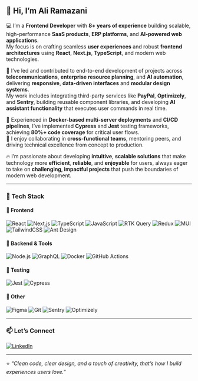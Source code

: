 ## 👋 Hi, I’m **Ali Ramazani**

💻 I’m a **Frontend Developer** with **8+ years of experience** building scalable, high-performance **SaaS products**, **ERP platforms**, and **AI-powered web applications**.  
My focus is on crafting seamless **user experiences** and robust **frontend architectures** using **React**, **Next.js**, **TypeScript**, and modern web technologies.

🚀 I’ve led and contributed to end-to-end development of projects across **telecommunications**, **enterprise resource planning**, and **AI automation**, delivering **responsive**, **data-driven interfaces** and **modular design systems**.  
My work includes integrating third-party services like **PayPal**, **Optimizely**, and **Sentry**, building reusable component libraries, and developing **AI assistant functionality** that executes user commands in real time.

🐳 Experienced in **Docker-based multi-server deployments** and **CI/CD pipelines**, I’ve implemented **Cypress** and **Jest** testing frameworks, achieving **80%+ code coverage** for critical user flows.  
🤝 I enjoy collaborating in **cross-functional teams**, mentoring peers, and driving technical excellence from concept to production.

🔥 I’m passionate about developing **intuitive**, **scalable solutions** that make technology more **efficient**, **reliable**, and **enjoyable** for users, always eager to take on **challenging, impactful projects** that push the boundaries of modern web development.


---

### 🧠 **Tech Stack**

#### 💼 Frontend
![React](https://img.shields.io/badge/React-20232A?style=for-the-badge&logo=react&logoColor=61DAFB)
![Next.js](https://img.shields.io/badge/Next.js-000000?style=for-the-badge&logo=next.js&logoColor=white)
![TypeScript](https://img.shields.io/badge/TypeScript-007ACC?style=for-the-badge&logo=typescript&logoColor=white)
![JavaScript](https://img.shields.io/badge/JavaScript-F7DF1E?style=for-the-badge&logo=javascript&logoColor=black)
![RTK Query](https://img.shields.io/badge/RTK_Query-764ABC?style=for-the-badge&logo=redux&logoColor=white)
![Redux](https://img.shields.io/badge/Redux-764ABC?style=for-the-badge&logo=redux&logoColor=white)
![MUI](https://img.shields.io/badge/MUI-007FFF?style=for-the-badge&logo=mui&logoColor=white)
![TailwindCSS](https://img.shields.io/badge/TailwindCSS-38B2AC?style=for-the-badge&logo=tailwind-css&logoColor=white)
![Ant Design](https://img.shields.io/badge/Ant%20Design-0170FE?style=for-the-badge&logo=ant-design&logoColor=white)

#### 🧩 Backend & Tools
![Node.js](https://img.shields.io/badge/Node.js-339933?style=for-the-badge&logo=node.js&logoColor=white)
![GraphQL](https://img.shields.io/badge/GraphQL-E10098?style=for-the-badge&logo=graphql&logoColor=white)
![Docker](https://img.shields.io/badge/Docker-2496ED?style=for-the-badge&logo=docker&logoColor=white)
![GitHub Actions](https://img.shields.io/badge/GitHub_Actions-2088FF?style=for-the-badge&logo=github-actions&logoColor=white)

#### 🧪 Testing
![Jest](https://img.shields.io/badge/Jest-C21325?style=for-the-badge&logo=jest&logoColor=white)
![Cypress](https://img.shields.io/badge/Cypress-17202C?style=for-the-badge&logo=cypress&logoColor=white)

#### 🧰 Other
![Figma](https://img.shields.io/badge/Figma-F24E1E?style=for-the-badge&logo=figma&logoColor=white)
![Git](https://img.shields.io/badge/Git-F05032?style=for-the-badge&logo=git&logoColor=white)
![Sentry](https://img.shields.io/badge/Sentry-362D59?style=for-the-badge&logo=sentry&logoColor=white)
![Optimizely](https://img.shields.io/badge/Optimizely-003B70?style=for-the-badge&logo=optimizely&logoColor=white)

---

### 📫 **Let’s Connect**

[![LinkedIn](https://img.shields.io/badge/LinkedIn-0A66C2?style=for-the-badge&logo=linkedin&logoColor=white)](https://www.linkedin.com/in/alirni/)

---

⭐️ _“Clean code, clear design, and a touch of creativity, that’s how I build experiences users love.”_
